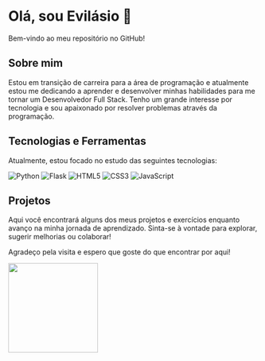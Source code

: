 # Olá, sou Evilásio 👋

Bem-vindo ao meu repositório no GitHub!

## Sobre mim

Estou em transição de carreira para a área de programação e atualmente estou me dedicando a aprender e desenvolver minhas habilidades para me tornar um Desenvolvedor Full Stack. Tenho um grande interesse por tecnologia e sou apaixonado por resolver problemas através da programação.

## Tecnologias e Ferramentas

Atualmente, estou focado no estudo das seguintes tecnologias:

![Python](https://img.shields.io/badge/Python-3776AB?style=for-the-badge&logo=python&logoColor=white) ![Flask](https://img.shields.io/badge/Flask-000000?style=for-the-badge&logo=flask&logoColor=white) ![HTML5](https://img.shields.io/badge/HTML5-E34F26?style=for-the-badge&logo=html5&logoColor=white) ![CSS3](https://img.shields.io/badge/CSS3-1572B6?style=for-the-badge&logo=css3&logoColor=white) ![JavaScript](https://img.shields.io/badge/JavaScript-F7DF1E?style=for-the-badge&logo=javascript&logoColor=black)

## Projetos

Aqui você encontrará alguns dos meus projetos e exercícios enquanto avanço na minha jornada de aprendizado. Sinta-se à vontade para explorar, sugerir melhorias ou colaborar!

Agradeço pela visita e espero que goste do que encontrar por aqui!

<div>
  <a href="https://github.com/evilasioferreira">
  <!--<img height="180" src="https://github-readme-stats.vercel.app/api?username=evilasioferreira&show_icons=true&theme=dracula&include_all_commits=true&count_private=true"/-->

  <img height="180" src="https://github-readme-stats.vercel.app/api/top-langs/?username=evilasioferreira&layout=compact&langs_count=16&theme=dracula"/>
</div>


